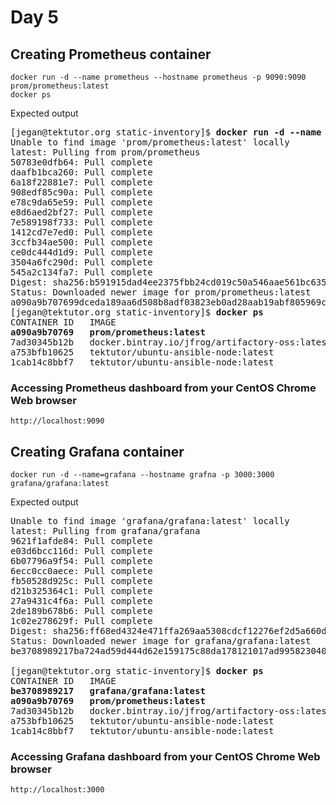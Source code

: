# Day 5

## Creating Prometheus container
```
docker run -d --name prometheus --hostname prometheus -p 9090:9090 prom/prometheus:latest
docker ps
```

Expected output
<pre>
[jegan@tektutor.org static-inventory]$ <b>docker run -d --name prometheus --hostname prometheus -p 9090:9090 prom/prometheus:latest</b>
Unable to find image 'prom/prometheus:latest' locally
latest: Pulling from prom/prometheus
50783e0dfb64: Pull complete 
daafb1bca260: Pull complete 
6a18f22881e7: Pull complete 
908edf85c90a: Pull complete 
e78c9da65e59: Pull complete 
e8d6aed2bf27: Pull complete 
7e589198f733: Pull complete 
1412cd7e7ed0: Pull complete 
3ccfb34ae500: Pull complete 
ce0dc444d1d9: Pull complete 
3504a6fc290d: Pull complete 
545a2c134fa7: Pull complete 
Digest: sha256:b591915dad4ee2375fbb24cd019c50a546aae561bc63510516efec70d69b4292
Status: Downloaded newer image for prom/prometheus:latest
a090a9b707699dceda189aa6d508b8adf03823eb0ad28aab19abf805969c7e93
[jegan@tektutor.org static-inventory]$ <b>docker ps</b>
CONTAINER ID   IMAGE                                            COMMAND                  CREATED         STATUS        PORTS                                                                          NAMES
<b>a090a9b70769   prom/prometheus:latest                           "/bin/prometheus --c…"   3 seconds ago   Up 1 second   0.0.0.0:9090->9090/tcp, :::9090->9090/tcp                                      prometheus</b>
7ad30345b12b   docker.bintray.io/jfrog/artifactory-oss:latest   "/entrypoint-artifac…"   40 hours ago    Up 17 hours   0.0.0.0:8081-8082->8081-8082/tcp, :::8081-8082->8081-8082/tcp                  artifactory
a753bfb10625   tektutor/ubuntu-ansible-node:latest              "/usr/sbin/sshd -D"      44 hours ago    Up 16 hours   0.0.0.0:2002->22/tcp, :::2002->22/tcp, 0.0.0.0:8002->80/tcp, :::8002->80/tcp   ubuntu2
1cab14c8bbf7   tektutor/ubuntu-ansible-node:latest              "/usr/sbin/sshd -D"      44 hours ago    Up 16 hours   0.0.0.0:2001->22/tcp, :::2001->22/tcp, 0.0.0.0:8001->80/tcp, :::8001->80/tcp   ubuntu1
</pre>

### Accessing Prometheus dashboard from your CentOS Chrome Web browser
```
http://localhost:9090
```


## Creating Grafana container
```
docker run -d --name=grafana --hostname grafna -p 3000:3000 grafana/grafana:latest
```

Expected output
<pre>
Unable to find image 'grafana/grafana:latest' locally
latest: Pulling from grafana/grafana
9621f1afde84: Pull complete 
e03d6bcc116d: Pull complete 
6b07796a9f54: Pull complete 
6ecc0cc0aece: Pull complete 
fb50528d925c: Pull complete 
d21b325364c1: Pull complete 
27a9431c4f6a: Pull complete 
2de189b678b6: Pull complete 
1c02e278629f: Pull complete 
Digest: sha256:ff68ed4324e471ffa269aa5308cdcf12276ef2d5a660daea95db9d629a32a7d8
Status: Downloaded newer image for grafana/grafana:latest
be3708989217ba724ad59d444d62e159175c88da178121017ad995823040886b

[jegan@tektutor.org static-inventory]$ <b>docker ps</b>
CONTAINER ID   IMAGE                                            COMMAND                  CREATED         STATUS         PORTS                                                                          NAMES
<b>be3708989217   grafana/grafana:latest                           "/run.sh"                2 minutes ago   Up 2 minutes   0.0.0.0:3000->3000/tcp, :::3000->3000/tcp                                      grafana</b>
<b>a090a9b70769   prom/prometheus:latest                           "/bin/prometheus --c…"   5 minutes ago   Up 5 minutes   0.0.0.0:9090->9090/tcp, :::9090->9090/tcp                                      prometheus</b>
7ad30345b12b   docker.bintray.io/jfrog/artifactory-oss:latest   "/entrypoint-artifac…"   40 hours ago    Up 17 hours    0.0.0.0:8081-8082->8081-8082/tcp, :::8081-8082->8081-8082/tcp                  artifactory
a753bfb10625   tektutor/ubuntu-ansible-node:latest              "/usr/sbin/sshd -D"      44 hours ago    Up 16 hours    0.0.0.0:2002->22/tcp, :::2002->22/tcp, 0.0.0.0:8002->80/tcp, :::8002->80/tcp   ubuntu2
1cab14c8bbf7   tektutor/ubuntu-ansible-node:latest              "/usr/sbin/sshd -D"      44 hours ago    Up 16 hours    0.0.0.0:2001->22/tcp, :::2001->22/tcp, 0.0.0.0:8001->80/tcp, :::8001->80/tcp   ubuntu1
</pre>

### Accessing Grafana dashboard from your CentOS Chrome Web browser
```
http://localhost:3000
```

